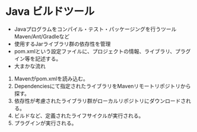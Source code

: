# Java ビルドツール
* Javaプログラムをコンパイル・テスト・パッケージングを行うツール  
Maven/Ant/Gradleなど
* 使用するJarライブラリ群の依存性を管理
* pom.xmlという設定ファイルに、プロジェクトの情報、ライブラリ、プラグイン等を記述する。
* 大まかな流れ
1. Mavenがpom.xmlを読み込む。
2. Dependenciesにて指定されたライブラリをMavenリモートリポジトリから探す。
3. 依存性が考慮されたライブラリ群がローカルリポジトリにダウンロードされる。
4. ビルドなど、定義されたライフサイクルが実行される。
5. プラグインが実行される。
